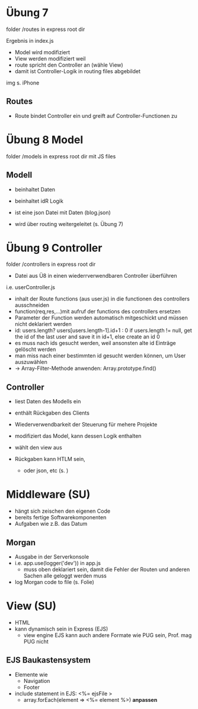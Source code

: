 # Übung 7
 
 folder /routes in express root dir
 
 Ergebnis in index.js
 - Model wird modifiziert
 - View werden modifiziert
 weil
 - route spricht den Controller an (wähle View)
 - damit ist Controller-Logik in routing files abgebildet
 
 img s. iPhone
 
 ## Routes
 
 - Route bindet Controller ein und greift auf Controller-Functionen zu

# Übung 8 Model

folder /models in express root dir mit JS files
 
 ## Modell 
 
 - beinhaltet Daten
 - beinhaltet idR Logik
 
 - ist eine json Datei mit Daten (blog.json)
 - wird über routing weitergeleitet (s. Übung 7)
 
 # Übung 9 Controller
 
 folder /controllers in express root dir
 
 - Datei aus Ü8 in einen wiederrverwendbaren Controller überführen
 
 i.e. userController.js
 
 - inhalt der Route functions (aus user.js) in die functionen des controllers ausschneiden
 - function(req,res,...)mit aufruf der functions des controllers ersetzen
  - Parameter der Function werden automatisch mitgeschickt und müssen nicht deklariert werden
  - id: users.length? users[users.length-1].id+1 : 0
  if users.length != null, get the id of the last user and save it in id+1, else create an id 0
  - es muss nach ids gesucht werden, weil ansonsten alte id Einträge gelöscht werden
  - man miss nach einer bestimmten id gesucht werden können, um User auszuwählen
  - &rarr; Array-Filter-Methode anwenden: Array.prototype.find()
  
 
 
 
 ## Controller
 
 - liest Daten des Modells ein
 - enthält Rückgaben des Clients
 
 - Wiederverwendbarkeit der Steuerung für mehere Projekte
 - modifiziert das Model, kann dessen Logik enthalten
 - wählt den view aus
 
 - Rückgaben kann HTLM sein,
   - oder json, etc (s. )
   
  # Middleware (SU)
  
  - hängt sich zeischen den eigenen Code 
  - bereits fertige Softwarekomponenten
  - Aufgaben wie z.B. das Datum
  
  ## Morgan
  
  - Ausgabe in der Serverkonsole
  - i.e. app.use(logger('dev')) in app.js
    - muss oben deklariert sein, damit die Fehler der Routen und anderen Sachen alle geloggt werden muss
  - log Morgan code to file (s. Folie)
  
 # View (SU)
 
- HTML
- kann dynamisch sein in Express (EJS)
  - view engine EJS kann auch andere Formate wie PUG sein, Prof. mag PUG nicht
  
 ## EJS Baukastensystem
 
 - Elemente wie
   - Navigation
   - Footer 
- include statement in EJS: <%= ejsFile >
  - array.forEach(element => <%= element %>) **anpassen**
  
